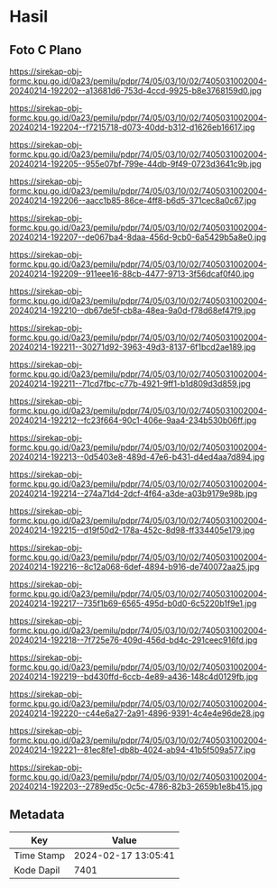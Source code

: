 # Hasil

## Foto C Plano

https://sirekap-obj-formc.kpu.go.id/0a23/pemilu/pdpr/74/05/03/10/02/7405031002004-20240214-192202--a13681d6-753d-4ccd-9925-b8e3768159d0.jpg

https://sirekap-obj-formc.kpu.go.id/0a23/pemilu/pdpr/74/05/03/10/02/7405031002004-20240214-192204--f7215718-d073-40dd-b312-d1626eb16617.jpg

https://sirekap-obj-formc.kpu.go.id/0a23/pemilu/pdpr/74/05/03/10/02/7405031002004-20240214-192205--955e07bf-799e-44db-9f49-0723d3641c9b.jpg

https://sirekap-obj-formc.kpu.go.id/0a23/pemilu/pdpr/74/05/03/10/02/7405031002004-20240214-192206--aacc1b85-86ce-4ff8-b6d5-371cec8a0c67.jpg

https://sirekap-obj-formc.kpu.go.id/0a23/pemilu/pdpr/74/05/03/10/02/7405031002004-20240214-192207--de067ba4-8daa-456d-9cb0-6a5429b5a8e0.jpg

https://sirekap-obj-formc.kpu.go.id/0a23/pemilu/pdpr/74/05/03/10/02/7405031002004-20240214-192209--911eee16-88cb-4477-9713-3f56dcaf0f40.jpg

https://sirekap-obj-formc.kpu.go.id/0a23/pemilu/pdpr/74/05/03/10/02/7405031002004-20240214-192210--db67de5f-cb8a-48ea-9a0d-f78d68ef47f9.jpg

https://sirekap-obj-formc.kpu.go.id/0a23/pemilu/pdpr/74/05/03/10/02/7405031002004-20240214-192211--30271d92-3963-49d3-8137-6f1bcd2ae189.jpg

https://sirekap-obj-formc.kpu.go.id/0a23/pemilu/pdpr/74/05/03/10/02/7405031002004-20240214-192211--71cd7fbc-c77b-4921-9ff1-b1d809d3d859.jpg

https://sirekap-obj-formc.kpu.go.id/0a23/pemilu/pdpr/74/05/03/10/02/7405031002004-20240214-192212--fc23f664-90c1-406e-9aa4-234b530b06ff.jpg

https://sirekap-obj-formc.kpu.go.id/0a23/pemilu/pdpr/74/05/03/10/02/7405031002004-20240214-192213--0d5403e8-489d-47e6-b431-d4ed4aa7d894.jpg

https://sirekap-obj-formc.kpu.go.id/0a23/pemilu/pdpr/74/05/03/10/02/7405031002004-20240214-192214--274a71d4-2dcf-4f64-a3de-a03b9179e98b.jpg

https://sirekap-obj-formc.kpu.go.id/0a23/pemilu/pdpr/74/05/03/10/02/7405031002004-20240214-192215--d19f50d2-178a-452c-8d98-ff334405e179.jpg

https://sirekap-obj-formc.kpu.go.id/0a23/pemilu/pdpr/74/05/03/10/02/7405031002004-20240214-192216--8c12a068-6def-4894-b916-de740072aa25.jpg

https://sirekap-obj-formc.kpu.go.id/0a23/pemilu/pdpr/74/05/03/10/02/7405031002004-20240214-192217--735f1b69-6565-495d-b0d0-6c5220b1f9e1.jpg

https://sirekap-obj-formc.kpu.go.id/0a23/pemilu/pdpr/74/05/03/10/02/7405031002004-20240214-192218--7f725e76-409d-456d-bd4c-291ceec916fd.jpg

https://sirekap-obj-formc.kpu.go.id/0a23/pemilu/pdpr/74/05/03/10/02/7405031002004-20240214-192219--bd430ffd-6ccb-4e89-a436-148c4d0129fb.jpg

https://sirekap-obj-formc.kpu.go.id/0a23/pemilu/pdpr/74/05/03/10/02/7405031002004-20240214-192220--c44e6a27-2a91-4896-9391-4c4e4e96de28.jpg

https://sirekap-obj-formc.kpu.go.id/0a23/pemilu/pdpr/74/05/03/10/02/7405031002004-20240214-192221--81ec8fe1-db8b-4024-ab94-41b5f509a577.jpg

https://sirekap-obj-formc.kpu.go.id/0a23/pemilu/pdpr/74/05/03/10/02/7405031002004-20240214-192203--2789ed5c-0c5c-4786-82b3-2659b1e8b415.jpg


## Metadata

| Key        | Value               |
| ---------- | ------------------- |
| Time Stamp | 2024-02-17 13:05:41 |
| Kode Dapil | 7401                |



